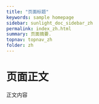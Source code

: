 ```yaml
---
title: "页面标题"
keywords: sample homepage
sidebar: sunlight_doc_sidebar_zh
permalink: index_zh.html
summary: 页面摘要.
topnav: topnav_zh
folder: zh
---
```


# 页面正文
正文内容